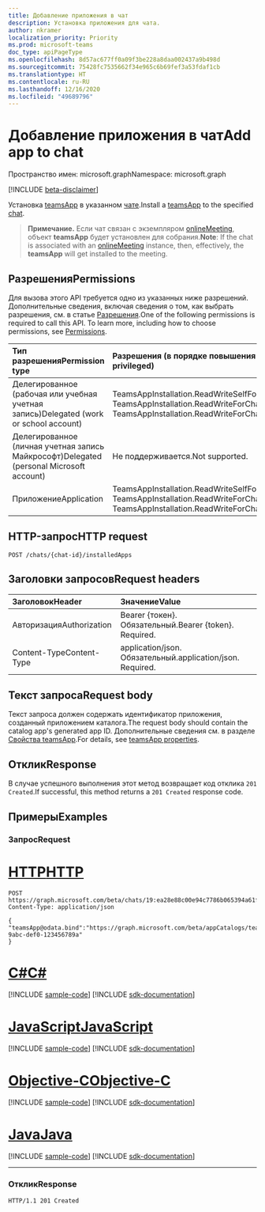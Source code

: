 ```yaml
---
title: Добавление приложения в чат
description: Установка приложения для чата.
author: nkramer
localization_priority: Priority
ms.prod: microsoft-teams
doc_type: apiPageType
ms.openlocfilehash: 8d57ac677ff0a09f3be228a8daa002437a9b498d
ms.sourcegitcommit: 75428fc7535662f34e965c6b69fef3a53fdaf1cb
ms.translationtype: HT
ms.contentlocale: ru-RU
ms.lasthandoff: 12/16/2020
ms.locfileid: "49689796"
---
```

# <a name="add-app-to-chat"></a><span data-ttu-id="01e99-103">Добавление приложения в чат</span><span class="sxs-lookup"><span data-stu-id="01e99-103">Add app to chat</span></span>

<span data-ttu-id="01e99-104">Пространство имен: microsoft.graph</span><span class="sxs-lookup"><span data-stu-id="01e99-104">Namespace: microsoft.graph</span></span>

[!INCLUDE [beta-disclaimer](../../includes/beta-disclaimer.md)]

<span data-ttu-id="01e99-105">Установка [teamsApp](../resources/teamsapp.md) в указанном [чате](../resources/chat.md).</span><span class="sxs-lookup"><span data-stu-id="01e99-105">Install a [teamsApp](../resources/teamsapp.md) to the specified [chat](../resources/chat.md).</span></span>

> <span data-ttu-id="01e99-106">**Примечание.** Если чат связан с экземпляром [onlineMeeting](../resources/onlinemeeting.md), объект **teamsApp** будет установлен для собрания.</span><span class="sxs-lookup"><span data-stu-id="01e99-106">**Note**: If the chat is associated with an [onlineMeeting](../resources/onlinemeeting.md) instance, then, effectively, the **teamsApp** will get installed to the meeting.</span></span>

## <a name="permissions"></a><span data-ttu-id="01e99-107">Разрешения</span><span class="sxs-lookup"><span data-stu-id="01e99-107">Permissions</span></span>

<span data-ttu-id="01e99-p101">Для вызова этого API требуется одно из указанных ниже разрешений. Дополнительные сведения, включая сведения о том, как выбрать разрешения, см. в статье [Разрешения](/graph/permissions-reference).</span><span class="sxs-lookup"><span data-stu-id="01e99-p101">One of the following permissions is required to call this API. To learn more, including how to choose permissions, see [Permissions](/graph/permissions-reference).</span></span>

|<span data-ttu-id="01e99-110">Тип разрешения</span><span class="sxs-lookup"><span data-stu-id="01e99-110">Permission type</span></span>      | <span data-ttu-id="01e99-111">Разрешения (в порядке повышения привилегий)</span><span class="sxs-lookup"><span data-stu-id="01e99-111">Permissions (from least to most privileged)</span></span>              |
|:--------------------|:---------------------------------------------------------|
|<span data-ttu-id="01e99-112">Делегированное (рабочая или учебная учетная запись)</span><span class="sxs-lookup"><span data-stu-id="01e99-112">Delegated (work or school account)</span></span> | <span data-ttu-id="01e99-113">TeamsAppInstallation.ReadWriteSelfForChat, TeamsAppInstallation.ReadWriteForChat</span><span class="sxs-lookup"><span data-stu-id="01e99-113">TeamsAppInstallation.ReadWriteSelfForChat, TeamsAppInstallation.ReadWriteForChat</span></span> |
|<span data-ttu-id="01e99-114">Делегированное (личная учетная запись Майкрософт)</span><span class="sxs-lookup"><span data-stu-id="01e99-114">Delegated (personal Microsoft account)</span></span> | <span data-ttu-id="01e99-115">Не поддерживается.</span><span class="sxs-lookup"><span data-stu-id="01e99-115">Not supported.</span></span>    |
|<span data-ttu-id="01e99-116">Приложение</span><span class="sxs-lookup"><span data-stu-id="01e99-116">Application</span></span> | <span data-ttu-id="01e99-117">TeamsAppInstallation.ReadWriteSelfForChat.All, TeamsAppInstallation.ReadWriteForChat.All</span><span class="sxs-lookup"><span data-stu-id="01e99-117">TeamsAppInstallation.ReadWriteSelfForChat.All, TeamsAppInstallation.ReadWriteForChat.All</span></span> |

## <a name="http-request"></a><span data-ttu-id="01e99-118">HTTP-запрос</span><span class="sxs-lookup"><span data-stu-id="01e99-118">HTTP request</span></span>

<!-- { 
"blockType": "ignored" 
} -->

```http
POST /chats/{chat-id}/installedApps
```

## <a name="request-headers"></a><span data-ttu-id="01e99-119">Заголовки запросов</span><span class="sxs-lookup"><span data-stu-id="01e99-119">Request headers</span></span>

| <span data-ttu-id="01e99-120">Заголовок</span><span class="sxs-lookup"><span data-stu-id="01e99-120">Header</span></span>       | <span data-ttu-id="01e99-121">Значение</span><span class="sxs-lookup"><span data-stu-id="01e99-121">Value</span></span> |
|:---------------|:--------|
| <span data-ttu-id="01e99-122">Авторизация</span><span class="sxs-lookup"><span data-stu-id="01e99-122">Authorization</span></span>  | <span data-ttu-id="01e99-p102">Bearer {токен}. Обязательный.</span><span class="sxs-lookup"><span data-stu-id="01e99-p102">Bearer {token}. Required.</span></span>  |
| <span data-ttu-id="01e99-125">Content-Type</span><span class="sxs-lookup"><span data-stu-id="01e99-125">Content-Type</span></span>  | <span data-ttu-id="01e99-p103">application/json. Обязательный.</span><span class="sxs-lookup"><span data-stu-id="01e99-p103">application/json. Required.</span></span>  |

## <a name="request-body"></a><span data-ttu-id="01e99-128">Текст запроса</span><span class="sxs-lookup"><span data-stu-id="01e99-128">Request body</span></span>

<span data-ttu-id="01e99-129">Текст запроса должен содержать идентификатор приложения, созданный приложением каталога.</span><span class="sxs-lookup"><span data-stu-id="01e99-129">The request body should contain the catalog app's generated app ID.</span></span> <span data-ttu-id="01e99-130">Дополнительные сведения см. в разделе [Свойства teamsApp](../resources/teamsapp.md#properties).</span><span class="sxs-lookup"><span data-stu-id="01e99-130">For details, see [teamsApp properties](../resources/teamsapp.md#properties).</span></span>

## <a name="response"></a><span data-ttu-id="01e99-131">Отклик</span><span class="sxs-lookup"><span data-stu-id="01e99-131">Response</span></span>

<span data-ttu-id="01e99-132">В случае успешного выполнения этот метод возвращает код отклика `201 Created`.</span><span class="sxs-lookup"><span data-stu-id="01e99-132">If successful, this method returns a `201 Created` response code.</span></span>

## <a name="examples"></a><span data-ttu-id="01e99-133">Примеры</span><span class="sxs-lookup"><span data-stu-id="01e99-133">Examples</span></span>

### <a name="request"></a><span data-ttu-id="01e99-134">Запрос</span><span class="sxs-lookup"><span data-stu-id="01e99-134">Request</span></span>


# <a name="http"></a>[<span data-ttu-id="01e99-135">HTTP</span><span class="sxs-lookup"><span data-stu-id="01e99-135">HTTP</span></span>](#tab/http)
<!-- {
  "blockType": "request",
  "name": "add_app_in_chat"
}-->

```http
POST https://graph.microsoft.com/beta/chats/19:ea28e88c00e94c7786b065394a61f296@thread.v2/installedApps
Content-Type: application/json

{
"teamsApp@odata.bind":"https://graph.microsoft.com/beta/appCatalogs/teamsApps/12345678-9abc-def0-123456789a"
}
```
# <a name="c"></a>[<span data-ttu-id="01e99-136">C#</span><span class="sxs-lookup"><span data-stu-id="01e99-136">C#</span></span>](#tab/csharp)
[!INCLUDE [sample-code](../includes/snippets/csharp/add-app-in-chat-csharp-snippets.md)]
[!INCLUDE [sdk-documentation](../includes/snippets/snippets-sdk-documentation-link.md)]

# <a name="javascript"></a>[<span data-ttu-id="01e99-137">JavaScript</span><span class="sxs-lookup"><span data-stu-id="01e99-137">JavaScript</span></span>](#tab/javascript)
[!INCLUDE [sample-code](../includes/snippets/javascript/add-app-in-chat-javascript-snippets.md)]
[!INCLUDE [sdk-documentation](../includes/snippets/snippets-sdk-documentation-link.md)]

# <a name="objective-c"></a>[<span data-ttu-id="01e99-138">Objective-C</span><span class="sxs-lookup"><span data-stu-id="01e99-138">Objective-C</span></span>](#tab/objc)
[!INCLUDE [sample-code](../includes/snippets/objc/add-app-in-chat-objc-snippets.md)]
[!INCLUDE [sdk-documentation](../includes/snippets/snippets-sdk-documentation-link.md)]

# <a name="java"></a>[<span data-ttu-id="01e99-139">Java</span><span class="sxs-lookup"><span data-stu-id="01e99-139">Java</span></span>](#tab/java)
[!INCLUDE [sample-code](../includes/snippets/java/add-app-in-chat-java-snippets.md)]
[!INCLUDE [sdk-documentation](../includes/snippets/snippets-sdk-documentation-link.md)]

---


### <a name="response"></a><span data-ttu-id="01e99-140">Отклик</span><span class="sxs-lookup"><span data-stu-id="01e99-140">Response</span></span>

<!-- {
  "blockType": "response",
  "truncated": true,
  "@odata.type": "microsoft.graph.teamsAppInstallation"
} -->

```http
HTTP/1.1 201 Created
```

<!-- uuid: 8fcb5dbc-d5aa-4681-8e31-b001d5168d79
2015-10-25 14:57:30 UTC -->
<!-- {
  "type": "#page.annotation",
  "description": "Chat add installedapps",
  "keywords": "",
  "section": "documentation",
  "tocPath": ""
}-->
